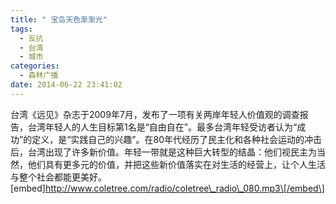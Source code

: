 ```yaml
---
title: " 宝岛天色渐渐光"
tags:
  - 反抗
  - 台湾
  - 城市
categories:
  - 森林广播
date: 2014-06-22 23:41:02
---
```


台湾《远见》杂志于2009年7月，发布了一项有关两岸年轻人价值观的调查报告，台湾年轻人的人生目标第1名是“自由自在”。最多台湾年轻受访者认为“成功”的定义，是“实践自己的兴趣”。在80年代经历了民主化和各种社会运动的冲击后，台湾出现了许多新价值。年轻一带就是这种巨大转型的结晶：他们视民主为当然，他们具有更多元的价值，并把这些新价值落实在对生活的经营上，让个人生活与整个社会都能更美好。   \[embed\]http://www.coletree.com/radio/coletree\_radio\_080.mp3\[/embed\]